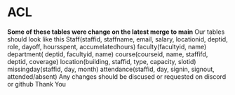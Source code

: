 # ACL
**Some of these tables were change on the latest merge to main**
Our tables should look like this 
Staff(staffid, staffname, email, salary, locationid, deptid, role, dayoff, hoursspent, accumelatedhours)
faculty(facultyid, name) 
department( deptid, facultyid, name) 
course(courseid, name, staffifd, deptid, coverage) 
location(building, staffid, type, capacity, slotid) 
missingday(staffid, day, month) 
attendance(staffid, day, signin, signout, attended/absent)
Any changes should be discused or requested on discord or github
  Thank You

